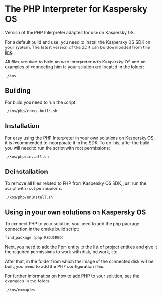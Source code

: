# The PHP Interpreter for Kaspersky OS

Version of the PHP Interpreter adapted for use on Kaspersky OS.

For a default build and use, you need to install the Kaspersky OS SDK on your system.
The latest version of the SDK can be downloaded from this [link](https://os.kaspersky.com/development/).

All files required to build an web interpreter with Kaspersky OS and an examples of connecting him to your solution are located in the folder:

    ./kos

## Building

For build you need to run the script:

    ./kos/php/cross-build.sh

## Installation

For easy using the PHP Interpreter in your own solutions on Kaspersky OS, it is recommended to incorporate it in the SDK.
To do this, after the build you will need to run the script with root permissions:

    ./kos/php/install.sh

## Deinstallation

To remove all files related to PHP from Kaspersky OS SDK, just run the script with root permissions:

    ./kos/php/uninstall.sh

## Using in your own solutions on Kaspersky OS

To connect PHP to your solution, you need to add the php package connection in the cmake build script:

    find_package (php REQUIRED)

Next, you need to add the Fpm entity to the list of project entities and give it the required permissions to work with disk, network, etc.

After that, in the folder from which the image of the connected disk will be built, you need to add the PHP configuration files.

For further information on how to add PHP to your solution, see the examples in the folder:

    ./kos/exmaples

